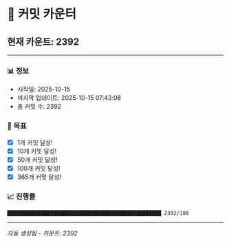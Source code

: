 # 🔢 커밋 카운터

## 현재 카운트: 2392

---

### 📊 정보
- 시작일: 2025-10-15
- 마지막 업데이트: 2025-10-15 07:43:08
- 총 커밋 수: 2392

### 🎯 목표
- [x] 1개 커밋 달성!
- [x] 10개 커밋 달성!
- [x] 50개 커밋 달성!
- [x] 100개 커밋 달성!
- [x] 365개 커밋 달성!

### 📈 진행률
```
██████████████████████████████████████████████████ 2392/100
```

---
*자동 생성됨 - 카운트: 2392*
